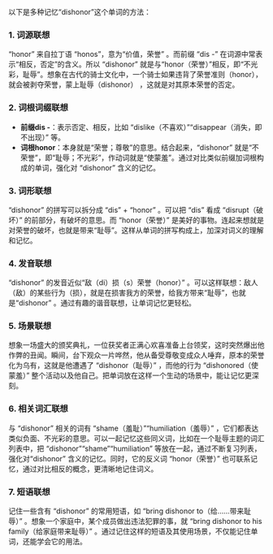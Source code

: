 以下是多种记忆“dishonor”这个单词的方法：
### 1. 词源联想
“honor” 来自拉丁语 “honos”，意为“价值，荣誉” 。而前缀 “dis -” 在词源中常表示“相反，否定”的含义。所以 “dishonor” 就是与“honor（荣誉）”相反，即“不光彩，耻辱”。想象在古代的骑士文化中，一个骑士如果违背了荣誉准则（honor），就会被剥夺荣誉，蒙上耻辱（dishonor） ，这就是对其原本荣誉的否定。 

### 2. 词根词缀联想
- **前缀dis -**：表示否定、相反，比如 “dislike（不喜欢）”“disappear（消失，即不出现）” 等。 
- **词根honor**：本身就是“荣誉；尊敬”的意思。结合起来，“dishonor” 就是“不荣誉”，即“耻辱；不光彩”，作动词就是“使蒙羞”。通过对比类似前缀加词根构成的单词，强化对 “dishonor” 含义的记忆。 

### 3. 词形联想
“dishonor” 的拼写可以拆分成 “dis” + “honor”  。可以把 “dis” 看成 “disrupt（破坏）” 的前部分，有破坏的意思。而 “honor（荣誉）” 是美好的事物。连起来想就是对荣誉的破坏，也就是带来“耻辱”。这样从单词的拼写构成上，加深对词义的理解和记忆。 

### 4. 发音联想
“dishonor” 的发音近似“敌（di）损（s）荣誉（honor）” 。可以这样联想：敌人（敌）的某些行为（损），就是在损害我方的荣誉，给我方带来“耻辱”，也就是“dishonor” 。通过有趣的谐音联想，让单词记忆更轻松。 

### 5. 场景联想
想象一场盛大的颁奖典礼，一位获奖者正满心欢喜准备上台领奖，这时突然爆出他作弊的丑闻。瞬间，台下观众一片哗然，他从备受尊敬变成众人唾弃，原本的荣誉化为乌有，这就是他遭遇了 “dishonor（耻辱）” ，而他的行为 “dishonored（使蒙羞）” 整个活动以及他自己。把单词放在这样一个生动的场景中，能让记忆更深刻。 

### 6. 相关词汇联想
与 “dishonor” 相关的词有 “shame（羞耻）”“humiliation（羞辱）” ，它们都表达类似负面、不光彩的意思。可以一起记忆这些同义词，比如在一个耻辱主题的词汇列表中，把 “dishonor”“shame”“humiliation” 等放在一起，通过不断复习列表，强化对“dishonor” 含义的记忆。同时，它的反义词 “honor（荣誉）” 也可联系记忆，通过对比相反的概念，更清晰地记住词义。 

### 7. 短语联想
记住一些含有 “dishonor” 的常用短语，如 “bring dishonor to（给……带来耻辱）” 。想象一个家庭中，某个成员做出违法犯罪的事，就 “bring dishonor to his family（给家庭带来耻辱）” 。通过记住这样的短语及其使用场景，不仅能记住单词，还能学会它的用法。 